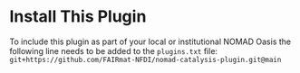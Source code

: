 # Install This Plugin


To include this plugin as part of your local or institutional NOMAD Oasis the following
line needs to be added to the `plugins.txt` file:
```git+https://github.com/FAIRmat-NFDI/nomad-catalysis-plugin.git@main```
